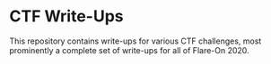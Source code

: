 # CTF Write-Ups
This repository contains write-ups for various CTF challenges, most prominently a complete set of write-ups for all of Flare-On 2020.
